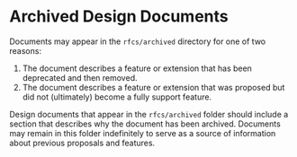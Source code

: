 # Archived Design Documents

Documents may appear in the `rfcs/archived` directory for one of 
two reasons:

1. The document describes a feature or extension that has been deprecated and 
then removed.
2. The document describes a feature or extension that was proposed but did
not (ultimately) become a fully support feature. 

Design documents that appear in the `rfcs/archived` folder should include a 
section that describes why the document has been archived. Documents may 
remain in this folder indefinitely to serve as a source of information about
previous proposals and features.
